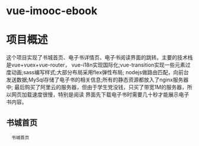 # vue-imooc-ebook

# 项目概述
  
  这个项目实现了书城首页、电子书详情页、电子书阅读界面的跳转。主要的技术栈是vue+vuex+vue-router，
vue-i18n实现国际化;vue-transition实现一些元素过度动画;sass编写样式;大部分布局采用flex弹性布局;
nodejs做路由匹配，向前台发送数据;MySql存储了电子书的相关信息;所有的静态资源都放入了nginx服务器中;
最后购买了阿里云的服务器，但由于学生党没钱，只买了带宽1M的服务器，所以网页加载速度很慢，特别是阅读
界面先下载电子书时需要几十秒才能展示电子书内容。
   
## 书城首页

      书城首页
